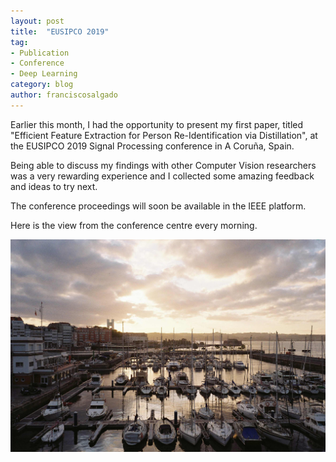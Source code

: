 ```yaml
---
layout: post
title:  "EUSIPCO 2019"
tag:
- Publication
- Conference
- Deep Learning
category: blog
author: franciscosalgado
---
```



Earlier this month, I had the opportunity to present my first paper, titled "Efficient Feature Extraction for Person Re-Identification via Distillation", at the EUSIPCO 2019 Signal Processing conference in A Coruña, Spain.

Being able to discuss my findings with other Computer Vision researchers was a very rewarding experience and I collected some amazing feedback and ideas to try next.

The conference proceedings will soon be available in the IEEE platform.

Here is the view from the conference centre every morning.

<div align="center">
	<img src="/assets/post_images/2019-09-26-eusipco/palexco.jpg"/>
</div>

